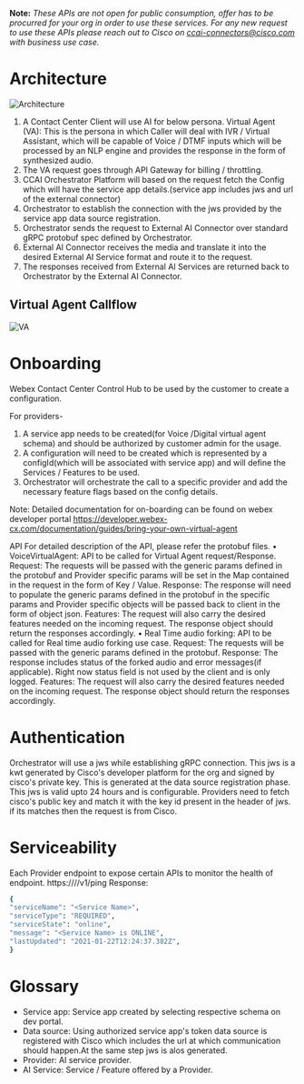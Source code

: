 **Note:** *These APIs are not open for public consumption, offer has to be procurred for your org in order to use these services. For any new request to use these APIs please reach out to Cisco on [ccai-connectors@cisco.com](mailto:ccai-connectors@cisco.com) with business use case.*

# Architecture

![Architecture](https://user-images.githubusercontent.com/5176062/115956139-c2be9480-a518-11eb-9aa6-6906b070b00b.png)

1.	A Contact Center Client will use AI for below persona.
    Virtual Agent (VA): This is the persona in which Caller will deal with IVR / Virtual Assistant, which will be capable of Voice / DTMF inputs which will be processed by an NLP engine and provides the response in the form of synthesized audio.
2.	The VA request goes through API Gateway for billing / throttling.
3.	CCAI Orchestrator Platform will based on the request fetch the Config which will have the service app details.(service app includes jws and url of the external connector)
4.	Orchestrator to establish the connection with the jws provided by the service app data source registration.
5.	Orchestrator sends the request to External AI Connector over standard gRPC protobuf spec defined by Orchestrator.
6.	External AI Connector receives the media and translate it into the desired External AI Service format and route it to the request.
7.	The responses received from External AI Services are returned back to Orchestrator by the External AI Connector.

## Virtual Agent Callflow
![VA](https://user-images.githubusercontent.com/5176062/116988874-a37cef80-acee-11eb-9123-bd7fa37373f0.jpg)

# Onboarding
Webex Contact Center Control Hub to be used by the customer to create a configuration.

For providers-
1.	A service app needs to be created(for Voice /Digital virtual agent schema) and should be authorized by customer admin for the usage.
2.	A configuration will need to be created which is represented by a configId(which will be associated with service app) and will define the Services / Features to be used. 
3.	Orchestrator will orchestrate the call to a specific provider and add the necessary feature flags based on the config details.

Note: Detailed documentation for on-boarding can be found on webex developer portal
https://developer.webex-cx.com/documentation/guides/bring-your-own-virtual-agent

API
For detailed description of the API, please refer the protobuf files.
•	VoiceVirtualAgent: API to be called for Virtual Agent request/Response.
Request: The requests will be passed with the generic params defined in the protobuf and Provider specific params will be set in the Map contained in the request in the form of Key / Value.
Response: The response will need to populate the generic params defined in the protobuf in the specific params and Provider specific objects will be passed back to client in the form of object json.
Features: The request will also carry the desired features needed on the incoming request. The response object should return the responses accordingly.
•	Real Time audio forking: API to be called for Real time audio forking use case.
Request: The requests will be passed with the generic params defined in the protobuf.
Response: The response includes status of the forked audio and error messages(if applicable). Right now status field is not used by the client and is only logged.
Features: The request will also carry the desired features needed on the incoming request. The response object should return the responses accordingly.
# Authentication
Orchestrator will use a jws while establishing gRPC connection. This jws is a kwt generated by Cisco's developer platform for the org and signed by cisco's private key.
This is generated at the data source registration phase. This jws is valid upto 24 hours and is configurable.
Providers need to fetch cisco's public key and match it with the key id present in the header of jws. if its matches then the request is from Cisco.
# Serviceability
Each Provider endpoint to expose certain APIs to monitor the health of endpoint.
https://<Service endpoint>/<service Name>/v1/ping
Response:
```sh
{
"serviceName": "<Service Name>",
"serviceType": "REQUIRED",
"serviceState": "online",
"message": "<Service Name> is ONLINE",
"lastUpdated": "2021-01-22T12:24:37.382Z",
}
```
# Glossary
* Service app: Service app created by selecting respective schema on dev portal.
* Data source: Using authorized service app's token data source is registered with Cisco which includes the url at which communication should happen.At the same step jws is alos generated.
* Provider: AI service provider.
* AI Service: Service / Feature offered by a Provider.
